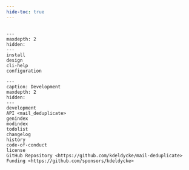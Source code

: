 ```yaml
---
hide-toc: true
---
```


```{include} ../readme.md
```

```{toctree}
---
maxdepth: 2
hidden:
---
install
design
cli-help
configuration
```

```{toctree}
---
caption: Development
maxdepth: 2
hidden:
---
development
API <mail_deduplicate>
genindex
modindex
todolist
changelog
history
code-of-conduct
license
GitHub Repository <https://github.com/kdeldycke/mail-deduplicate>
Funding <https://github.com/sponsors/kdeldycke>
```
